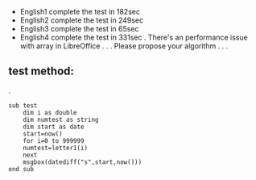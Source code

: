 - English1 complete the test in 182sec
- English2 complete the test in 249sec
- English3 complete the test in 65sec
- English4 complete the test in 331sec
.
There's an performance issue with array in LibreOffice
.
.
.
Please propose your algorithm
.
.
.
## test method:
.
```
sub test
	dim i as double
	dim numtest as string
	dim start as date
	start=now()
	for i=0 to 999999
	numtest=letter1(i)
	next
	msgbox(datediff("s",start,now()))
end sub
```
